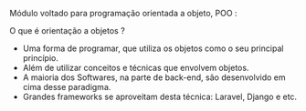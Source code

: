 Módulo voltado para programação orientada a objeto, POO :

O que é orientação a objetos ?

- Uma forma de programar, que utiliza os objetos como o seu principal princípio.
- Além de utilizar conceitos e técnicas que envolvem objetos.
- A maioria dos Softwares, na parte de back-end, são desenvolvido em cima desse paradigma.
- Grandes frameworks se aproveitam desta técnica: Laravel, Django e etc.